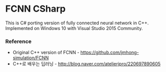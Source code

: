 # FCNN CSharp

This is C# porting version of fully connected neural network in C++.
Implemented on Windows 10 with Visual Studio 2015 Community.

### Reference
 - Original C++ version of FCNN - https://github.com/jmhong-simulation/FCNN
 - C++로 배우는 딥러닝 - http://blog.naver.com/atelierjpro/220697890605